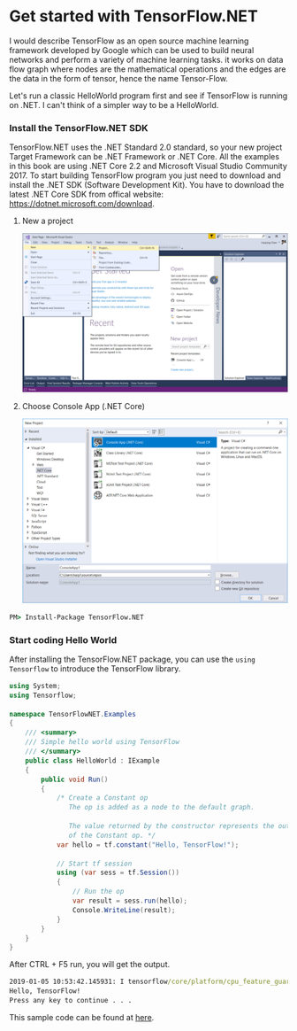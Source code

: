 # 	Get started with TensorFlow.NET

I would describe TensorFlow as an open source machine learning framework developed by Google which can be used to build neural networks and perform a variety of machine learning tasks. it works on data flow graph where nodes are the mathematical operations and the edges are the data in the form of tensor, hence the name Tensor-Flow. 



Let's run a classic HelloWorld program first and see if TensorFlow is running on .NET. I can't think of a simpler way to be a HelloWorld.



### Install the TensorFlow.NET SDK

TensorFlow.NET uses the .NET Standard 2.0 standard, so your new project Target Framework can be .NET Framework or .NET Core.  All the examples in this book are using .NET Core 2.2 and Microsoft Visual Studio Community 2017. To start building TensorFlow program you just need to download and install the .NET SDK (Software Development Kit). You have to download the latest .NET Core SDK from offical website: https://dotnet.microsoft.com/download.



1. New a project

   ![New Project](_static/new-project.png)

2. Choose Console App (.NET Core)

   ![Console App](_static/new-project-console.png)



```cmd
PM> Install-Package TensorFlow.NET
```

### Start coding Hello World

After installing the TensorFlow.NET package, you can use the `using Tensorflow` to introduce the TensorFlow library.



```csharp
using System;
using Tensorflow;

namespace TensorFlowNET.Examples
{
    /// <summary>
    /// Simple hello world using TensorFlow
    /// </summary>
    public class HelloWorld : IExample
    {
        public void Run()
        {
            /* Create a Constant op
               The op is added as a node to the default graph.
            
               The value returned by the constructor represents the output
               of the Constant op. */
            var hello = tf.constant("Hello, TensorFlow!");

            // Start tf session
            using (var sess = tf.Session())
            {
                // Run the op
                var result = sess.run(hello);
                Console.WriteLine(result);
            }
        }
    }
}
```
After CTRL + F5 run, you will get the output.
```cmd
2019-01-05 10:53:42.145931: I tensorflow/core/platform/cpu_feature_guard.cc:141] Your CPU supports instructions that this TensorFlow binary was not compiled to use: AVX2
Hello, TensorFlow!
Press any key to continue . . .
```

This sample code can be found at [here](https://github.com/SciSharp/TensorFlow.NET/blob/master/test/TensorFlowNET.Examples/HelloWorld.cs).

